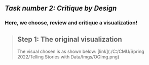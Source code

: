 ## _Task number 2: Critique by Design_

### Here, we choose, review and critique a visualization!

> ## Step 1: The original visualization
> The visual chosen is as shown below:
[link](./C:/CMU/Spring 2022/Telling Stories with Data/Imgs/OGImg.png)
